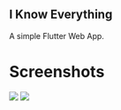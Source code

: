 ## I Know Everything

A simple Flutter Web App.

# Screenshots

![]("screenshots/mobile.gif")
![]("screenshots/web.gif")
